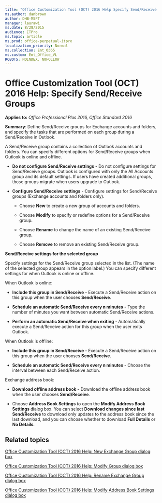 ```yaml
---
title: "Office Customization Tool (OCT) 2016 Help Specify Send/Receive Groups"
ms.author: danbrown
author: DHB-MSFT
manager: laurawi
ms.date: 8/28/2015
audience: ITPro
ms.topic: article
ms.prod: office-perpetual-itpro
localization_priority: Normal
ms.collection: Ent_O365
ms.custom: Ent_Office_VL
ROBOTS: NOINDEX, NOFOLLOW
---
```


# Office Customization Tool (OCT) 2016 Help: Specify Send/Receive Groups

**Applies to:** *Office Professional Plus 2016, Office Standard 2016*

**Summary**: Define Send/Receive groups for Exchange accounts and folders, and specify the tasks that are performed on each group during a Send/Receive in Outlook. 
  
A Send/Receive group contains a collection of Outlook accounts and folders. You can specify different options for Send/Receive groups when Outlook is online and offline.
  
- **Do not configure Send/Receive settings** - Do not configure settings for Send/Receive groups. Outlook is configured with only the All Accounts group and its default settings. If users have created additional groups, those groups migrate when users upgrade to Outlook. 
    
- **Configure Send/Receive settings** - Configure settings for Send/Receive groups (Exchange accounts and folders only). 
    
    - Choose **New** to create a new group of accounts and folders. 
    
    - Choose **Modify** to specify or redefine options for a Send/Receive group. 
    
    - Choose **Rename** to change the name of an existing Send/Receive group. 
    
    - Choose **Remove** to remove an existing Send/Receive group. 
    

**Send/Receive settings for the selected group**
  
Specify settings for the Send/Receive group selected in the list. (The name of the selected group appears in the option label.) You can specify different settings for when Outlook is online or offline. 
  
When Outlook is online:
  
- **Include this group in Send/Receive** - Execute a Send/Receive action on this group when the user chooses **Send/Receive**.
    
- **Schedule an automatic Send/Receive every n minutes** - Type the number of minutes you want between automatic Send/Receive actions. 
    
- **Perform an automatic Send/Receive when exiting** - Automatically execute a Send/Receive action for this group when the user exits Outlook. 
    
When Outlook is offline:
  
- **Include this group in Send/Receive** - Execute a Send/Receive action on this group when the user chooses **Send/Receive**.
    
- **Schedule an automatic Send/Receive every n minutes** - Choose the interval between each Send/Receive action. 
    
Exchange address book:
  
- **Download offline address book** - Download the offline address book when the user chooses **Send/Receive**.
    
- Choose **Address Book Settings** to open the **Modify Address Book Settings** dialog box. You can select **Download changes since last Send/Receive** to download only updates to the address book since the last download, and you can choose whether to download **Full Details** or **No Details**.
    
## Related topics
[Office Customization Tool (OCT) 2016 Help: New Exchange Group dialog box](oct-2016-help-new-exchange-group-dialog-box.md)
  
[Office Customization Tool (OCT) 2016 Help: Modify Group dialog box](oct-2016-help-modify-group-dialog-box.md)
  
[Office Customization Tool (OCT) 2016 Help: Rename Exchange Group dialog box](oct-2016-help-rename-exchange-group-dialog-box.md)
  
[Office Customization Tool (OCT) 2016 Help: Modify Address Book Settings dialog box](oct-2016-help-modify-address-book-settings-dialog-box.md)

